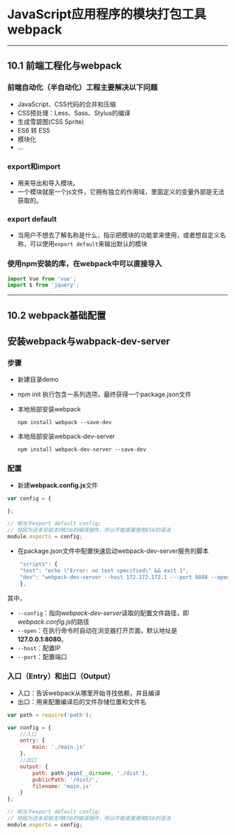 # JavaScript应用程序的模块打包工具webpack
------------------------------------------
## 10.1 前端工程化与webpack
### 前端自动化（半自动化）工程主要解决以下问题
- JavaScript、CSS代码的合并和压缩
- CSS预处理：Less、Sass、Stylus的编译
- 生成雪碧图(CSS Sprite)
- ES6 转 ES5
-  模块化
- ...
### export和import
- 用来导出和导入模块。
- 一个模块就是一个js文件，它拥有独立的作用域，里面定义的变量外部是无法获取的。
### export default
- 当用户不想去了解名称是什么，指示把模块的功能拿来使用，或者想自定义名称，可以使用`export default`来输出默认的模块
### 使用**npm**安装的库，在webpack中可以直接导入
```js
import Vue from 'vue';
import $ from 'jquery';
```
------------------------------------------
## 10.2 webpack基础配置
## 安装webpack与wabpack-dev-server
### 步骤
- 新建目录demo

- npm init 
    执行包含一系列选项，最终获得一个package.json文件

- 本地局部安装webpack

    `npm install webpack --save-dev`

- 本地局部安装webpack-dev-server

    `npm install webpack-dev-server --save-dev`

### 配置

- 新建**webpack.config.js**文件

```js
var config = {

};

// 相当于export default config;
// 但因为还未安装支持ES6的编译插件，所以不能直接使用ES6的语法
module.exports = config;
```

- 在package.json文件中配置快速启动webpack-dev-server服务的脚本

```js
    "scripts": {
    "test": "echo \"Error: no test specified\" && exit 1",
    "dev": "webpack-dev-server --host 172.172.172.1 ---port 8888 --open --config webpack.config.js"
    },
```

其中，

- `--config`：指向*webpack-dev-server*读取的配置文件路径，即*webpack.config.js*的路径
- `--open`：在执行命令时自动在浏览器打开页面，默认地址是 **127.0.0.1:8080**。
- `--host`：配置IP
- `--port`：配置端口

### **入口（Entry）和出口（Output）**

- 入口：告诉webpack从哪里开始寻找依赖，并且编译
- 出口：用来配置编译后的文件存储位置和文件名

```js
var path = require('path');

var config = {
    //入口
    entry: {
        main: './main.js'
    },
    //出口
    output: {
        path: path.join(__dirname, './dist'),
        publicPath: '/dist/',
        filename: 'main.js'
    }
};

// 相当于export default config;
// 但因为还未安装支持ES6的编译插件，所以不能直接使用ES6的语法
module.exports = config;
```

    